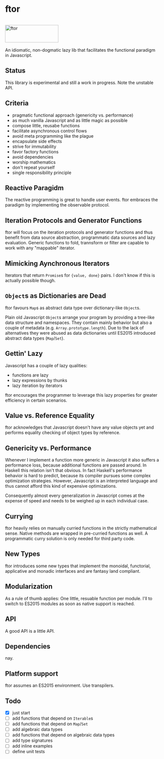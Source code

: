 # ftor

<img src="http://kongware.net/i/ftor.png" width="174" height="57" vspace="16" alt="ftor"><br>
An idiomatic, non-dogmatic lazy lib that facilitates the functional paradigm in Javascript.

## Status

This library is experimental and still a work in progress. Note the unstable API.

## Criteria

* pragmatic functional approach (genericity vs. performance)
* as much vanilla Javascript and as little magic as possible
* compose little, reusabe functions
* facilitate asynchronous control flows
* avoid meta programming like the plague
* encapsulate side effects
* strive for immutability
* favor factory functions
* avoid dependencies
* worship mathematics
* don't repeat yourself
* single responsibility principle

## Reactive Paragidm

The reactive programming is great to handle user events. ftor embraces the paradigm by implementing the observable protocol.

## Iteration Protocols and Generator Functions

ftor will focus on the iteration protocols and generator functions and thus benefit from data source abstraction, programmatic data sources and lazy evaluation. Generic functions to fold, trannsform or filter are capable to work with any "mappable" iterator.

## Mimicking Aynchronous Iterators

Iterators that return `Promise`s for `{value, done}` pairs. I don't know if this is actually possible though.

## `Object`s as Dictionaries are Dead

ftor favours `Map`s as abstract data type over dictionary-like `Object`s.

Plain old Javascript `Object`s arrange your program by providing a tree-like data structure and namespaces. They contain mainly behavior but also a couple of metadata (e.g. `Array.prototype.length`). Due to the lack of alternatives they were abused as data dictionaries until ES2015 introduced abstract data types (`Map`/`Set`).

## Gettin' Lazy

Javascript has a couple of lazy qualities:

* functions are lazy
* lazy expressions by thunks
* lazy iteration by iterators

ftor encourages the programmer to leverage this lazy properties for greater efficiency in certain scenarios.

## Value vs. Reference Equality

ftor acknowledges that Javascript doesn't have any value objects yet and performs equality checking of object types by reference.

## Genericity vs. Performance

Whenever I implement a function more generic in Javascript it also suffers a performance loss, because additional functions are passed around. In Haskell this relation isn't that obvious. In fact Haskell's performance behavior is hard to predict, because its compiler pursues some complex optimization strategies. However, Javascript is an interpreted language and thus cannot afford this kind of expensive optimizations.

Consequently almost every generalization in Javascript comes at the expense of speed and needs to be weighed up in each individual case.

## Currying

ftor heavily relies on manually curried functions in the strictly mathematical sense. Native methods are wrapped in pre-curried functions as well. A programmatic curry solution is only needed for third party code.

## New Types

ftor introduces some new types that implement the monoidal, functorial, applicative and monadic interfaces and are fantasy land compliant.

## Modularization

As a rule of thumb applies: One little, resuable function per module. I'll to switch to ES2015 modules as soon as native support is reached.

## API

A good API is a little API.

## Dependencies

nay.

## Platform support

ftor assumes an ES2015 environment. Use transpilers.

## Todo
	
- [x] just start
- [ ] add functions that depend on `Iterable`s
- [ ] add functions that depend on `Map`/`Set`
- [ ] add algebraic data types
- [ ] add functions that depend on algebraic data types
- [ ] add type signatures
- [ ] add inline examples
- [ ] define unit tests